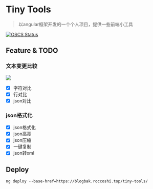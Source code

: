 # Tiny Tools

> 以angular框架开发的一个个人项目，提供一些前端小工具

[![OSCS Status](https://www.oscs1024.com/platform/badge/Lincest/tiny-tools.svg?size=small)](https://www.oscs1024.com/project/Lincest/tiny-tools?ref=badge_small)

## Feature & TODO

### 文本变更比较

![](https://youpai.roccoshi.top/img/202207111722437.png)

- [x] 字符对比
- [x] 行对比
- [x] json对比

### json格式化

- [x] json格式化
- [x] json高亮
- [x] json压缩
- [x] 一键复制
- [x] json转xml

## Deploy

`ng deploy --base-href=https://blogbak.roccoshi.top/tiny-tools/`
